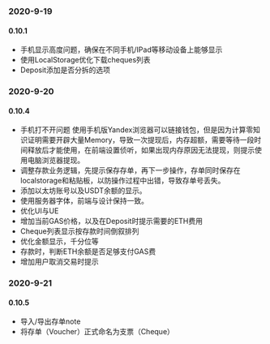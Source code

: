 ### 2020-9-19
#### 0.10.1
* 手机显示高度问题，确保在不同手机/IPad等移动设备上能够显示
* 使用LocalStorage优化下载cheques列表
* Deposit添加是否分拆的选项

### 2020-9-20
#### 0.10.4
* 手机打不开问题
使用手机版Yandex浏览器可以链接钱包，但是因为计算零知识证明需要开辟大量Memory，导致一次提现后，内存超额，需要等待一段时间释放后才能使用，在前端设置侦听，如果出现内存原因无法提现，则提示使用电脑浏览器提现。
* 调整存款业务逻辑，先提示保存存单，再下一步操作，存单同时保存在localstorage和粘贴板，以防操作过程中出错，导致存单号丢失。
* 添加以太坊账号以及USDT余额的显示。
* 使用服务器字体，前端与设计保持一致。
* 优化UI与UE
* 增加当前GAS价格，以及在Deposit时提示需要的ETH费用
* Cheque列表显示按存款时间倒叙排列
* 优化金额显示，千分位等
* 存款时，判断ETH余额是否足够支付GAS费
* 增加用户取消交易时提示

### 2020-9-21
#### 0.10.5
* 导入/导出存单note
* 将存单（Voucher）正式命名为支票（Cheque）